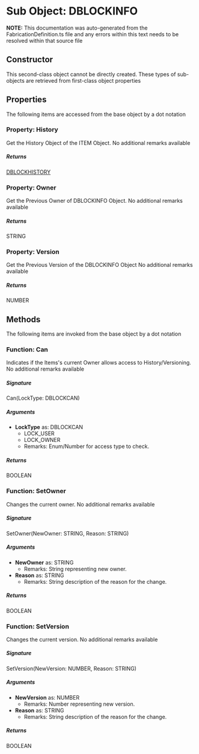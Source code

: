 # Sub Object: DBLOCKINFO
**NOTE:** This documentation was auto-generated from the FabricationDefinition.ts file and any errors within this text needs to be resolved within that source file
## Constructor
This second-class object cannot be directly created. These types of sub-objects are retrieved from first-class object properties
## Properties
The following items are accessed from the base object by a dot notation
### Property: History
Get the History Object of the ITEM Object.
No additional remarks available
##### Returns
[DBLOCKHISTORY](https://github.com/AgileBIM/FabCOD/blob/main/docs/wiki/DBLOCKHISTORY-SubObject.md)
### Property: Owner
Get the Previous Owner of DBLOCKINFO Object.
No additional remarks available
##### Returns
STRING
### Property: Version
Get the Previous Version of the DBLOCKINFO Object
No additional remarks available
##### Returns
NUMBER
## Methods
The following items are invoked from the base object by a dot notation
### Function: Can
Indicates if the Items's current Owner allows access to History/Versioning.
No additional remarks available
##### Signature
Can(LockType: DBLOCKCAN)
##### Arguments
- **LockType** as: DBLOCKCAN
  - LOCK_USER
  - LOCK_OWNER
  - Remarks: Enum/Number for access type to check.
##### Returns
BOOLEAN
### Function: SetOwner
Changes the current owner.
No additional remarks available
##### Signature
SetOwner(NewOwner: STRING, Reason: STRING)
##### Arguments
- **NewOwner** as: STRING
  - Remarks: String representing new owner.
- **Reason** as: STRING
  - Remarks: String description of the reason for the change.
##### Returns
BOOLEAN
### Function: SetVersion
Changes the current version.
No additional remarks available
##### Signature
SetVersion(NewVersion: NUMBER, Reason: STRING)
##### Arguments
- **NewVersion** as: NUMBER
  - Remarks: Number representing new version.
- **Reason** as: STRING
  - Remarks: String description of the reason for the change.
##### Returns
BOOLEAN
